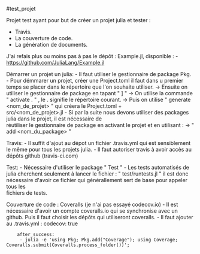 #test_projet

Projet test ayant pour but de créer un projet julia et tester : 
- Travis. 
- La couverture de code. 
- La génération de documents.

J'ai refais plus ou moins pas à pas le dépôt : Example.jl, disponible : 
		- https://github.com/JuliaLang/Example.jl

Démarrer un projet un julia: 
	- Il faut utiliser le gestionnaire de package Pkg. 
	- Pour démmarer un projet, créer une Project.toml il faut dans u premier temps se placer dans le 	 répertoire que l'on souhaite utiliser.
		-> Ensuite on utiliser le gestionnaire de package en tapant " ] "
		-> On utilise la commande " activate . " , le . signifie le répertoire courant.
		-> Puis on utilise " generate <nom_de_projet> " qui créera le Project.toml + 		 
		src/<nom_de_projet>.jl 
	- Si par la suite nous devons utiliser des packages julia dans le projet, il est nécessaire de 	
	réutiliser le gestionnaire de package en activant le projet et en utilisant :
		-> " add <nom_du_package> "


Travis: 
	- Il suffit d'ajout au dépot un fichier .travis.yml qui est sensiblement le même pour tous les 
	projets julia. 
	- Il faut autoriser travis à avoir accès au dépôts github (travis-ci.com)

Test: 
	- Nécessaire d'utiliser le package " Test " 
	- Les tests automatisés de julia cherchent seulement à lancer le fichier : " test/runtests.jl "
	il est donc nécessaire d'avoir ce fichier qui générallement sert de base pour appeler tous les 	
	fichiers de tests.

Couverture de code : Coveralls (je n'ai pas essayé codecov.io)
	- Il est nécessaire d'avoir un compte coveralls.io qui se synchronise avec un github. Puis il 		faut choisir les dépôts qui utiliseront coveralls.
	- Il faut ajouter au .travis.yml : 
		codecov: true
		
		after_success: 
		 - julia -e 'using Pkg; Pkg.add("Coverage"); using Coverage; Coveralls.submit(Coveralls.process_folder())';
	




